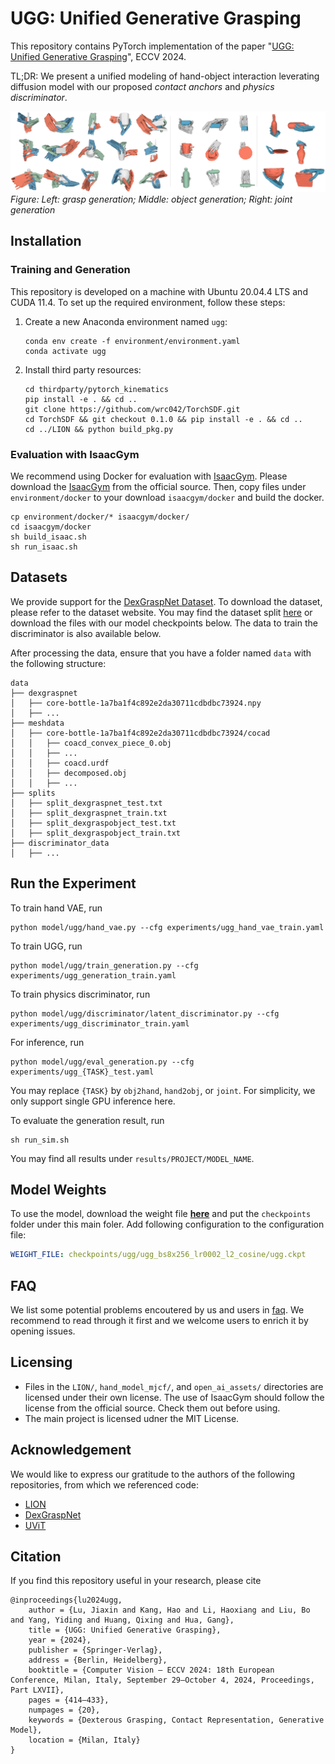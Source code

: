 # UGG: Unified Generative Grasping

This repository contains PyTorch implementation of the paper "[UGG: Unified Generative Grasping](https://arxiv.org/abs/2311.16917)", ECCV 2024.

TL;DR: We present a unified modeling of hand-object interaction leverating diffusion model with our proposed *contact anchors* and *physics discriminator*.

![generation](docs/generation.png)
*Figure: Left: grasp generation; Middle: object generation; Right: joint generation*

## Installation

### Training and Generation

This repository is developed on a machine with Ubuntu 20.04.4 LTS and CUDA 11.4.
To set up the required environment, follow these steps:

1. Create a new Anaconda environment named `ugg`:
    ```shell
    conda env create -f environment/environment.yaml
    conda activate ugg
    ```
2. Install third party resources:
    ```shell
    cd thirdparty/pytorch_kinematics
    pip install -e . && cd ..
    git clone https://github.com/wrc042/TorchSDF.git
    cd TorchSDF && git checkout 0.1.0 && pip install -e . && cd ..
    cd ../LION && python build_pkg.py
    ```

### Evaluation with IsaacGym

We recommend using Docker for evaluation with [IsaacGym](https://developer.nvidia.com/isaac-gym). Please download the [IsaacGym](https://developer.nvidia.com/isaac-gym) from the official source. Then, copy files under `environment/docker` to your download `isaacgym/docker` and build the docker.
```shell
cp environment/docker/* isaacgym/docker/
cd isaacgym/docker
sh build_isaac.sh
sh run_isaac.sh
```

## Datasets
We provide support for the [DexGraspNet Dataset](https://pku-epic.github.io/DexGraspNet/). To download the dataset, please refer to the dataset website. You may find the dataset split [here](https://github.com/PKU-EPIC/DexGraspNet/issues/4) or download the files with our model checkpoints below. The data to train the discriminator is also available below.

After processing the data, ensure that you have a folder named `data` with the following structure:
```
data
├── dexgraspnet
│   ├── core-bottle-1a7ba1f4c892e2da30711cdbdbc73924.npy
│   ├── ...
├── meshdata
│   ├── core-bottle-1a7ba1f4c892e2da30711cdbdbc73924/cocad
│   │   ├── coacd_convex_piece_0.obj
│   │   ├── ...
│   │   ├── coacd.urdf
│   │   ├── decomposed.obj
│   │   ├── ...
├── splits
│   ├── split_dexgraspnet_test.txt
│   ├── split_dexgraspnet_train.txt
│   ├── split_dexgraspobject_test.txt
│   ├── split_dexgraspobject_train.txt
├── discriminator_data
│   ├── ...
```

## Run the Experiment

To train hand VAE, run
```shell
python model/ugg/hand_vae.py --cfg experiments/ugg_hand_vae_train.yaml
```

To train UGG, run
```shell
python model/ugg/train_generation.py --cfg experiments/ugg_generation_train.yaml
```

To train physics discriminator, run
```shell
python model/ugg/discriminator/latent_discriminator.py --cfg experiments/ugg_discriminator_train.yaml
```

For inference, run
```shell
python model/ugg/eval_generation.py --cfg experiments/ugg_{TASK}_test.yaml
```
You may replace `{TASK}` by `obj2hand`, `hand2obj`, or `joint`. For simplicity, we only support single GPU inference here.

To evaluate the generation result, run
```shell
sh run_sim.sh
```

You may find all results under `results/PROJECT/MODEL_NAME`.

## Model Weights
To use the model, download the weight file [**here**](https://drive.google.com/drive/folders/1hcE9dDOv2Kx4UJTJhwbkhjexSZF98iJk?usp=sharing) and put the `checkpoints` folder under this main foler. Add following configuration to the configuration file:
```yaml
WEIGHT_FILE: checkpoints/ugg/ugg_bs8x256_lr0002_l2_cosine/ugg.ckpt
```

## FAQ
We list some potential problems encoutered by us and users in [faq](docs/faq.md). We recommend to read through it first and we welcome users to enrich it by opening issues.

## Licensing
- Files in the `LION/`, `hand_model_mjcf/`, and `open_ai_assets/` directories are licensed under their own license. The use of IsaacGym should follow the license from the official source. Check them out before using.
- The main project is licensed udner the MIT License.

## Acknowledgement

We would like to express our gratitude to the authors of the following repositories, from which we referenced code:

* [LION](https://github.com/nv-tlabs/LION)
* [DexGraspNet](https://github.com/PKU-EPIC/DexGraspNet/tree/main)
* [UViT](https://github.com/baofff/U-ViT/tree/main)

## Citation
If you find this repository useful in your research, please cite
```
@inproceedings{lu2024ugg,
    author = {Lu, Jiaxin and Kang, Hao and Li, Haoxiang and Liu, Bo and Yang, Yiding and Huang, Qixing and Hua, Gang},
    title = {UGG: Unified Generative Grasping},
    year = {2024},
    publisher = {Springer-Verlag},
    address = {Berlin, Heidelberg},
    booktitle = {Computer Vision – ECCV 2024: 18th European Conference, Milan, Italy, September 29–October 4, 2024, Proceedings, Part LXVII},
    pages = {414–433},
    numpages = {20},
    keywords = {Dexterous Grasping, Contact Representation, Generative Model},
    location = {Milan, Italy}
}
```
